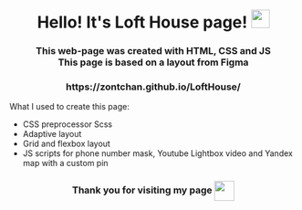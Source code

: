 <h1 align="center">Hello! It's Loft House page! <img src="https://github.com/blackcater/blackcater/raw/main/images/Hi.gif" height="32"/></h1>
<h3 align="center">This web-page was created with HTML, CSS and JS<br>This page is based on a layout from Figma</h3>
<h3 align="center">https://zontchan.github.io/LoftHouse/</h3>
<p align="left">What I used to create this page:</p>
<ul>
<li>CSS preprocessor Scss</li>
<li>Adaptive layout</li>
<li>Grid and flexbox layout</li>
<li>JS scripts for phone number mask, Youtube Lightbox video and Yandex map with a custom pin</li>
</ul>
<h3 align="center">Thank you for visiting my page <img src="https://media.giphy.com/media/YondZW6AMjgTEHevF0/giphy.gif" height="35" align="center"/></h3>

